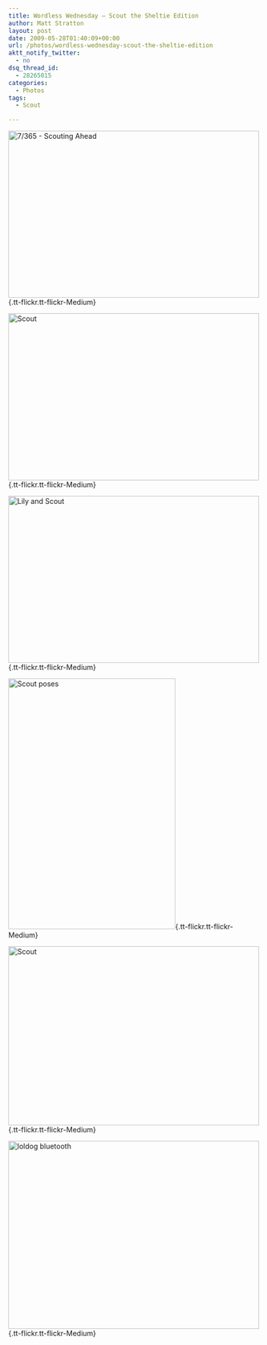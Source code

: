 ```yaml
---
title: Wordless Wednesday – Scout the Sheltie Edition
author: Matt Stratton
layout: post
date: 2009-05-28T01:40:09+00:00
url: /photos/wordless-wednesday-scout-the-sheltie-edition
aktt_notify_twitter:
  - no
dsq_thread_id:
  - 28265015
categories:
  - Photos
tags:
  - Scout

---
```

[<img class="alignnone" src="http://farm4.static.flickr.com/3370/3572066664_80c6d004e7.jpg" alt="7/365 - Scouting Ahead" width="500" height="333" />][1]{.tt-flickr.tt-flickr-Medium}

[<img class="alignnone" src="http://farm4.static.flickr.com/3368/3211446232_a081179a87.jpg" alt="Scout" width="500" height="333" />][2]{.tt-flickr.tt-flickr-Medium}

[<img class="alignnone" src="http://farm4.static.flickr.com/3259/3164951005_e223b10b62.jpg" alt="Lily and Scout" width="500" height="333" />][3]{.tt-flickr.tt-flickr-Medium}

[<img class="alignnone" src="http://farm2.static.flickr.com/1430/1321248263_0a7ae5aa8d.jpg" alt="Scout poses" width="333" height="500" />][4]{.tt-flickr.tt-flickr-Medium}

[<img class="alignnone" src="http://farm1.static.flickr.com/195/501068384_28c8038eac.jpg" alt="Scout" width="500" height="357" />][5]{.tt-flickr.tt-flickr-Medium}

[<img class="alignnone" src="http://farm2.static.flickr.com/1137/542537189_e6d3943bf8.jpg" alt="loldog bluetooth" width="500" height="375" />][6]{.tt-flickr.tt-flickr-Medium}

 [1]: http://www.flickr.com/photos/mugsy/3572066664/ "7/365 - Scouting Ahead"
 [2]: http://www.flickr.com/photos/mugsy/3211446232/ "Scout"
 [3]: http://www.flickr.com/photos/mugsy/3164951005/ "Lily and Scout"
 [4]: http://www.flickr.com/photos/mugsy/1321248263/ "Scout poses"
 [5]: http://www.flickr.com/photos/mugsy/501068384/ "Scout"
 [6]: http://www.flickr.com/photos/mugsy/542537189/ "loldog bluetooth"